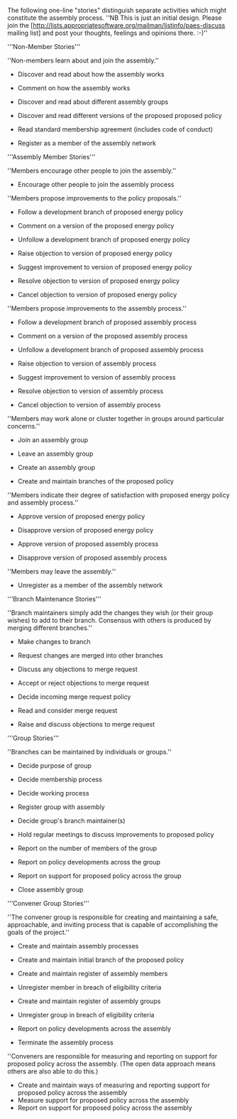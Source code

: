 The following one-line "stories" distinguish separate activities which might constitute the assembly process. ''NB This is just an initial design. Please join the [http://lists.appropriatesoftware.org/mailman/listinfo/paes-discuss mailing list] and post your thoughts, feelings and opinions there. :-)''

'''Non-Member Stories'''

''Non-members learn about and join the assembly.''

* Discover and read about how the assembly works
* Comment on how the assembly works

* Discover and read about different assembly groups
* Discover and read different versions of the proposed proposed policy

* Read standard membership agreement (includes code of conduct)

* Register as a member of the assembly network

'''Assembly Member Stories'''

''Members encourage other people to join the assembly.''

* Encourage other people to join the assembly process

''Members propose improvements to the policy proposals.''

* Follow a development branch of proposed energy policy
* Comment on a version of the proposed energy policy
* Unfollow a development branch of proposed energy policy

* Raise objection to version of proposed energy policy
* Suggest improvement to version of proposed energy policy
* Resolve objection to version of proposed energy policy
* Cancel objection to version of proposed energy policy

''Members propose improvements to the assembly process.''

* Follow a development branch of proposed assembly process
* Comment on a version of the proposed assembly process
* Unfollow a development branch of proposed assembly process

* Raise objection to version of assembly process
* Suggest improvement to version of assembly process
* Resolve objection to version of assembly process
* Cancel objection to version of assembly process

''Members may work alone or cluster together in groups around particular concerns.''

* Join an assembly group
* Leave an assembly group

* Create an assembly group

* Create and maintain branches of the proposed policy

''Members indicate their degree of satisfaction with proposed energy policy and assembly process.''

* Approve version of proposed energy policy
* Disapprove version of proposed energy policy

* Approve version of proposed assembly process
* Disapprove version of proposed assembly process

''Members may leave the assembly.''

* Unregister as a member of the assembly network


'''Branch Maintenance Stories'''

''Branch maintainers simply add the changes they wish (or their group wishes) to add to their branch. Consensus with others is produced by merging different branches.''

* Make changes to branch

* Request changes are merged into other branches
* Discuss any objections to merge request
* Accept or reject objections to merge request

* Decide incoming merge request policy
* Read and consider merge request
* Raise and discuss objections to merge request

'''Group Stories'''

''Branches can be maintained by individuals or groups.''

* Decide purpose of group
* Decide membership process
* Decide working process

* Register group with assembly
* Decide group's branch maintainer(s)
* Hold regular meetings to discuss improvements to proposed policy

* Report on the number of members of the group
* Report on policy developments across the group
* Report on support for proposed policy across the group

* Close assembly group

'''Convener Group Stories'''

''The convener group is responsible for creating and maintaining a safe, approachable, and inviting process that is capable of accomplishing the goals of the project.''

* Create and maintain assembly processes
* Create and maintain initial branch of the proposed policy

* Create and maintain register of assembly members
* Unregister member in breach of eligibility criteria

* Create and maintain register of assembly groups
* Unregister group in breach of eligibility criteria

* Report on policy developments across the assembly

* Terminate the assembly process

''Conveners are responsible for measuring and reporting on support for proposed policy across the assembly. (The open data approach means others are also able to do this.)

* Create and maintain ways of measuring and reporting support for proposed policy across the assembly
* Measure support for proposed policy across the assembly
* Report on support for proposed policy across the assembly

